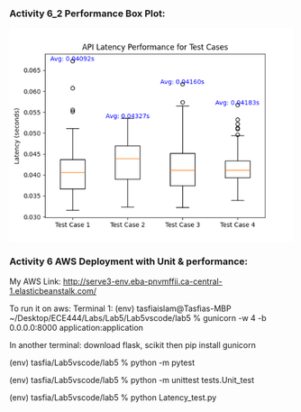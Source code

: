 ### Activity 6_2 Performance Box Plot: 
![](boxplots/api_latency_boxplot.png)

### Activity 6 AWS Deployment with Unit & performance: 

My AWS Link:
http://serve3-env.eba-pnvmffii.ca-central-1.elasticbeanstalk.com/

To run it on aws:
Terminal 1:
(env) tasfiaislam@Tasfias-MBP ~/Desktop/ECE444/Labs/Lab5/Lab5vscode/lab5 % gunicorn -w 4 -b 0.0.0.0:8000 application:application

In another terminal:
download flask, scikit then
pip install gunicorn

(env) tasfia/Lab5vscode/lab5 % python -m pytest

(env) tasfia/Lab5vscode/lab5 % python -m unittest tests.Unit_test

(env) tasfia/Lab5vscode/lab5 % python Latency_test.py   
